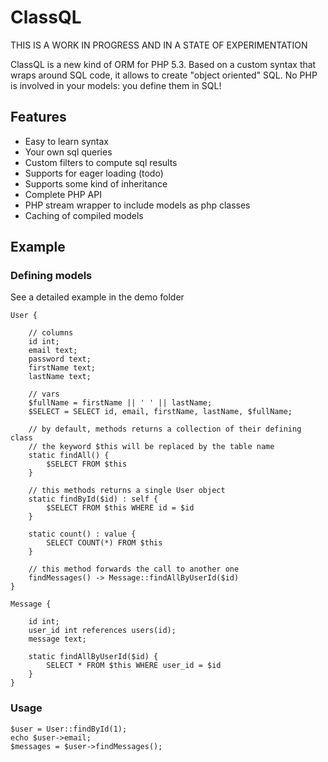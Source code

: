# ClassQL

THIS IS A WORK IN PROGRESS AND IN A STATE OF EXPERIMENTATION

ClassQL is a new kind of ORM for PHP 5.3. Based on a custom syntax that wraps around SQL code, it allows
to create "object oriented" SQL. No PHP is involved in your models: you define them in SQL!

## Features

*  Easy to learn syntax
*  Your own sql queries
*  Custom filters to compute sql results
*  Supports for eager loading (todo)
*  Supports some kind of inheritance
*  Complete PHP API
*  PHP stream wrapper to include models as php classes
*  Caching of compiled models

## Example

### Defining models

See a detailed example in the demo folder

    User {
        
        // columns
        id int;
        email text;
        password text;
        firstName text;
        lastName text;
        
        // vars
        $fullName = firstName || ' ' || lastName;
        $SELECT = SELECT id, email, firstName, lastName, $fullName;
        
        // by default, methods returns a collection of their defining class
        // the keyword $this will be replaced by the table name
        static findAll() {
            $SELECT FROM $this
        }

        // this methods returns a single User object
        static findById($id) : self {
            $SELECT FROM $this WHERE id = $id
        }
        
        static count() : value {
            SELECT COUNT(*) FROM $this
        }
        
        // this method forwards the call to another one
        findMessages() -> Message::findAllByUserId($id)
    }

    Message {

        id int;
        user_id int references users(id);
        message text;

        static findAllByUserId($id) {
            SELECT * FROM $this WHERE user_id = $id
        }
    }
    
### Usage

    $user = User::findById(1);
    echo $user->email;
    $messages = $user->findMessages();
    


